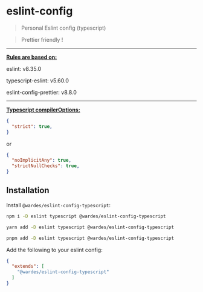 # eslint-config

> Personal Eslint config (typescript)

> Prettier friendly !

---
<b><ins>Rules are based on:</ins></b>

eslint: v8.35.0

typescript-eslint: v5.60.0

eslint-config-prettier: v8.8.0

---
<b><ins>Typescript compilerOptions:</ins></b>

```json
{
  "strict": true,
}
```
or
```json
{
  "noImplicitAny": true,
  "strictNullChecks": true,
}
```


## Installation

Install `@wardes/eslint-config-typescript`:
``` bash
npm i -D eslint typescript @wardes/eslint-config-typescript
```

``` bash
yarn add -D eslint typescript @wardes/eslint-config-typescript
```

``` bash
pnpm add -D eslint typescript @wardes/eslint-config-typescript
```

Add the following to your eslint config:

```json
{
  "extends": [
    "@wardes/eslint-config-typescript"
  ]
}
```